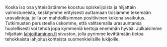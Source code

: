 Koska iso osa yhteisöstämme koostuu opiskelijoista ja hiljattain valmistuneista, keskitymme erityisesti auttamaan toisiamme tekemään uravalintoja, joilla on mahdollisimman positiivinen kokonaisvaikutus. Tutkimusten perusteella uskomme, että valitsemalla urasuuntansa huolellisesti voi tehdä jopa kymmeniä kertoja enemmän hyvää. <!-- lähde? --> Julkaisimme hiljattain [lahjoittaminen.fi](https://lahjoittaminen.fi/) sivuston, jolla pyrimme levittämään tietoa tehokkaista lahjoituskohteista suomenkielisille lukijoille.
